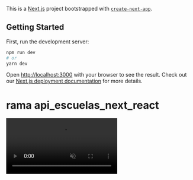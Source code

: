This is a [Next.js](https://nextjs.org/) project bootstrapped with [`create-next-app`](https://github.com/vercel/next.js/tree/canary/packages/create-next-app).

## Getting Started

First, run the development server:

```bash
npm run dev
# or
yarn dev
```
Open [http://localhost:3000](http://localhost:3000) with your browser to see the result.
Check out our [Next.js deployment documentation](https://nextjs.org/docs/deployment) for more details.

# rama api_escuelas_next_react
<video src="https://user-images.githubusercontent.com/72414786/202012239-b8666d6f-0977-4ce2-bbad-c84add5448be.mp4" controls="controls" muted="muted" class="d-block rounded-bottom-2 border-top width-fit" style="max-height:640px;">
 # rama pokedex_react_native
<video src="https://user-images.githubusercontent.com/72414786/208005150-779accde-53d4-44af-8aaa-7192e867abc4.mp4" controls="controls" muted="muted" class="d-block rounded-bottom-2 border-top width-fit" style="max-height:640px;">  

